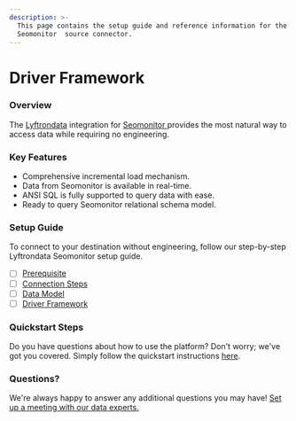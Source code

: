 ```yaml
---
description: >-
  This page contains the setup guide and reference information for the
  Seomonitor  source connector.
---
```


# Driver Framework

### Overview

The [Lyftrondata](https://www.lyftrondata.com/) integration for [Seomonitor ](../../seomonitor-/driver-framework/None/)provides the most natural way to access data while requiring no engineering.

### Key Features

* Comprehensive incremental load mechanism.
* Data from Seomonitor is available in real-time.
* ANSI SQL is fully supported to query data with ease.
* Ready to query Seomonitor relational schema model.

### Setup Guide

To connect to your destination without engineering, follow our step-by-step Lyftrondata Seomonitor setup guide.

* [ ] [Prerequisite](../prerequisite.md)
* [ ] [Connection Steps](../connection-steps.md)
* [ ] [Data Model](../data-model/erd.md)
* [ ] [Driver Framework](./)

### Quickstart Steps

Do you have questions about how to use the platform? Don't worry; we've got you covered. Simply follow the quickstart instructions [here](./).

### Questions? <a href="#questions" id="questions"></a>

We're always happy to answer any additional questions you may have! [Set up a meeting with our data experts.](https://www.lyftrondata.com/book-a-meeting/)
